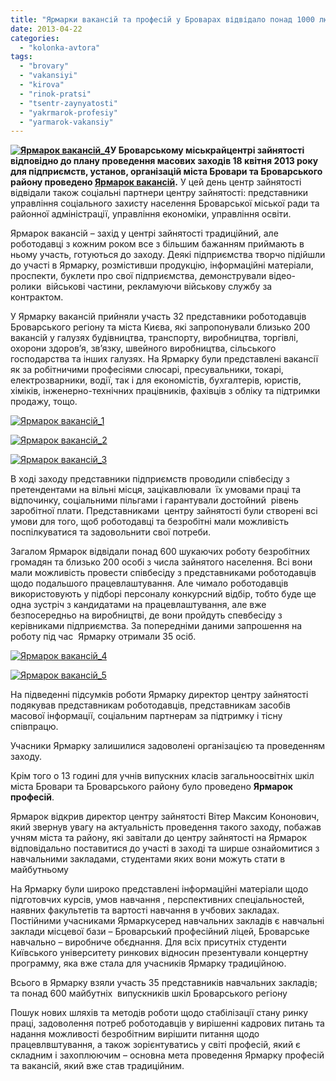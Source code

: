 ```yaml
---
title: "Ярмарки вакансій та професій у Броварах відвідало понад 1000 людей"
date: 2013-04-22
categories: 
  - "kolonka-avtora"
tags: 
  - "brovary"
  - "vakansiyi"
  - "kirova"
  - "rinok-pratsi"
  - "tsentr-zaynyatosti"
  - "yakrmarok-profesiy"
  - "yarmarok-vakansiy"
---
```


**[![Ярмарок вакансій_4](https://mpz.brovary.org/wp-content/uploads/2013/04/YArmarok-vakansiy_4.jpg)](https://mpz.brovary.org/wp-content/uploads/2013/04/YArmarok-vakansiy_4.jpg)У Броварському міськрайцентрі зайнятості відповідно до плану проведення масових заходів 18 квітня 2013 року для підприємств, установ, організацій міста Бровари та Броварського району проведено [Ярмарок вакансій](https://mpz.brovary.org/18-kvitnya-u-brovarskomu-tsentri-zaynyatosti-vidbudutsya-yarmarki-vakansiy-ta-profesiy/).** У цей день центр зайнятості відвідали також соціальні партнери центру зайнятості: представники управління соціального захисту населення Броварської міської ради та районної адміністрації, управління економіки, управління освіти.

Ярмарок вакансій – захід у центрі зайнятості традиційний, але роботодавці з кожним роком все з більшим бажанням приймають в ньому участь, готуються до заходу. Деякі підприємства творчо підійшли до участі в Ярмарку, розмістивши продукцію, інформаційні матеріали, проспекти, буклети про свої підприємства, демонстрували відео-ролики  військові частини, рекламуючи військову службу за контрактом.

У Ярмарку вакансій прийняли участь 32 представники роботодавців Броварського регіону та міста Києва, які запропонували близько 200 вакансій у галузях будівництва, транспорту, виробництва, торгівлі, охорони здоров’я, зв’язку, швейного виробництва, сільського господарства та інших галузях. На Ярмарку були представлені вакансії як за робітничими професіями слюсарі, пресувальники, токарі, електрозварники, водії, так і для економістів, бухгалтерів, юристів, хіміків, інженерно-технічних працівників, фахівців з обліку та підтримки продажу, тощо.

[![Ярмарок вакансій_1](https://mpz.brovary.org/wp-content/uploads/2013/04/YArmarok-vakansiy_1.jpg)](https://mpz.brovary.org/wp-content/uploads/2013/04/YArmarok-vakansiy_1.jpg)

[![Ярмарок вакансій_2](https://mpz.brovary.org/wp-content/uploads/2013/04/YArmarok-vakansiy_2.jpg)](https://mpz.brovary.org/wp-content/uploads/2013/04/YArmarok-vakansiy_2.jpg)

[![Ярмарок вакансій_3](https://mpz.brovary.org/wp-content/uploads/2013/04/YArmarok-vakansiy_3.jpg)](https://mpz.brovary.org/wp-content/uploads/2013/04/YArmarok-vakansiy_3.jpg)

В ході заходу представники підприємств проводили співбесіду з претендентами на вільні місця, зацікавлювали  їх умовами праці та відпочинку, соціальними пільгами і гарантували достойний  рівень заробітної плати. Представниками  центру зайнятості були створені всі умови для того, щоб роботодавці та безробітні мали можливість поспілкуватися та задовольнити свої потреби.

Загалом Ярмарок відвідали понад 600 шукаючих роботу безробітних громадян та близько 200 особі з числа зайнятого населення. Всі вони мали можливість провести співбесіду з представниками роботодавців щодо подальшого працевлаштування. Але чимало роботодавців використовують у підборі персоналу конкурсний відбір, тобто буде ще одна зустріч з кандидатами на працевлаштування, але вже безпосередньо на виробництві, де вони пройдуть спевбесіду з керівниками підприємства. За попередніми даними запрошення на роботу під час  Ярмарку отримали 35 осіб.

[![Ярмарок вакансій_4](https://mpz.brovary.org/wp-content/uploads/2013/04/YArmarok-vakansiy_4.jpg)](https://mpz.brovary.org/wp-content/uploads/2013/04/YArmarok-vakansiy_4.jpg)

[![Ярмарок вакансій_5](https://mpz.brovary.org/wp-content/uploads/2013/04/YArmarok-vakansiy_5.jpg)](https://mpz.brovary.org/wp-content/uploads/2013/04/YArmarok-vakansiy_5.jpg)

На підведенні підсумків роботи Ярмарку директор центру зайнятості подякував представникам роботодавців, представникам засобів масової інформації, соціальним партнерам за підтримку і тісну співпрацю.

Учасники Ярмарку залишилися задоволені організацією та проведенням заходу.

Крім того о 13 годині для учнів випускних класів загальноосвітніх шкіл міста Бровари та Броварського району було проведено **Ярмарок професій**.

Ярмарок відкрив директор центру зайнятості Вітер Максим Кононович, який звернув увагу на актуальність проведення такого заходу, побажав учням міста та району, які завітали до центру зайнятості на Ярмарок відповідально поставитися до участі в заході та ширше ознайомитися з навчальними закладами, студентами яких вони можуть стати в майбутньому

На Ярмарку були широко представлені інформаційні матеріали щодо підготовчих курсів, умов навчання , перспективних спеціальностей, наявних факультетів та вартості навчання в учбових закладах. Постійними учасниками Ярмаркусеред навчальних закладів є навчальні заклади місцевої бази – Броварський професійний ліцей, Броварське навчально – виробниче обєднання. Для всіх присутніх студенти Київського університету ринкових відносин презентували концертну программу, яка вже стала для учасників Ярмарку традиційною.

Всього в Ярмарку взяли участь 35 представників навчальних закладів; та понад 600 майбутніх  випускників шкіл Броварського регіону

Пошук нових шляхів та методів роботи щодо стабілізації стану ринку праці, задоволення потреб роботодавців у вирішенні кадрових питань та надання можливості безробітним вирішити питання щодо працевлвштування, а також зорієнтуватись у світі професій, який є складним і захоплюючим – основна мета проведення Ярмарку професій та вакансій, який вже став традиційним.
